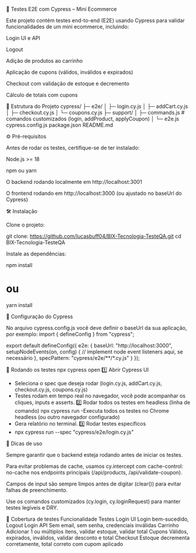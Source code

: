 🧪 Testes E2E com Cypress – Mini Ecommerce

Este projeto contém testes end-to-end (E2E) usando Cypress para validar funcionalidades de um mini ecommerce, incluindo:

Login UI e API

Logout

Adição de produtos ao carrinho

Aplicação de cupons (válidos, inválidos e expirados)

Checkout com validação de estoque e decremento

Cálculo de totais com cupons

📁 Estrutura do Projeto
cypress/
├─ e2e/
│  ├─ login.cy.js
│  ├─ addCart.cy.js
│  ├─ checkout.cy.js
│  └─ coupons.cy.js
├─ support/
│  ├─ commands.js      # comandos customizados (login, addProduct, applyCoupon)
│  └─ e2e.js
cypress.config.js
package.json
README.md

⚙️ Pré-requisitos

Antes de rodar os testes, certifique-se de ter instalado:

Node.js >= 18

npm ou yarn

O backend rodando localmente em http://localhost:3001

O frontend rodando em http://localhost:3000 (ou ajustado no baseUrl do Cypress)

🛠️ Instalação

Clone o projeto:

git clone: https://github.com/lucasbuff04/BIX-Tecnologia-TesteQA.git
cd BIX-Tecnologia-TesteQA


Instale as dependências:

npm install
# ou
yarn install

🔧 Configuração do Cypress

No arquivo cypress.config.js você deve definir o baseUrl da sua aplicação, por exemplo:
import { defineConfig } from "cypress";

export default defineConfig({
  e2e: {
    baseUrl: "http://localhost:3000",
    setupNodeEvents(on, config) {
      // implement node event listeners aqui, se necessário
    },
    specPattern: "cypress/e2e/**/*.cy.js"
  }
});

🚀 Rodando os testes
npx cypress open
1️⃣ Abrir Cypress UI
- Seleciona o spec que deseja rodar (login.cy.js, addCart.cy.js, checkout.cy.js, coupons.cy.js)
- Testes rodam em tempo real no navegador, você pode acompanhar os cliques, inputs e asserts.
2️⃣ Rodar todos os testes em headless (linha de comando)
npx cypress run
-Executa todos os testes no Chrome headless (ou outro navegador configurado)
- Gera relatório no terminal.
3️⃣ Rodar testes específicos
- npx cypress run --spec "cypress/e2e/login.cy.js"

📌 Dicas de uso

Sempre garantir que o backend esteja rodando antes de iniciar os testes.

Para evitar problemas de cache, usamos cy.intercept com cache-control: no-cache nos endpoints principais (/api/products, /api/validate-coupon).

Campos de input são sempre limpos antes de digitar (clear()) para evitar falhas de preenchimento.

Use os comandos customizados (cy.login, cy.loginRequest) para manter testes legíveis e DRY.

🧪 Cobertura de testes
Funcionalidade	Testes
Login UI	Login bem-sucedido, Logout
Login API	Sem email, sem senha, credenciais inválidas
Carrinho	Adicionar 1 ou múltiplos itens, validar estoque, validar total
Cupons	Válidos, expirados, inválidos, validar desconto e total
Checkout	Estoque decrementa corretamente, total correto com cupom aplicado
